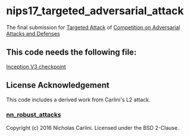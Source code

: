 # nips17_targeted_adversarial_attack
The final submission for
[Targeted Attack](https://www.kaggle.com/c/nips-2017-targeted-adversarial-attack)
of
[Competition on Adversarial Attacks and Defenses](https://github.com/tensorflow/cleverhans/tree/master/examples/nips17_adversarial_competition)

## This code needs the following file:
[Inception V3 checkpoint](http://download.tensorflow.org/models/inception_v3_2016_08_28.tar.gz)

## License Acknowledgement
This code includes a derived work from Carlini's L2 attack.

### [nn_robust_attacks](https://github.com/carlini/nn_robust_attacks)
Copyright (c) 2016 Nicholas Carlini. Licensed under the BSD 2-Clause.
